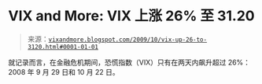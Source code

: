 <!--yml

类别：未分类

日期：2024-05-18 17:24:10

-->

# VIX and More: VIX 上涨 26% 至 31.20

> 来源：[`vixandmore.blogspot.com/2009/10/vix-up-26-to-3120.html#0001-01-01`](http://vixandmore.blogspot.com/2009/10/vix-up-26-to-3120.html#0001-01-01)

就记录而言，在金融危机期间，恐慌指数（VIX）只有在两天内飙升超过 26%：2008 年 9 月 29 日和 10 月 22 日。

